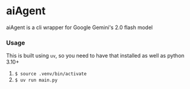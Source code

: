 # aiAgent

aiAgent is a cli wrapper for Google Gemini's 2.0 flash model

### Usage

This is built using `uv`, so you need to have that installed as well as python 3.10+

1. `$ source .venv/bin/activate`
2. `$ uv run main.py`
